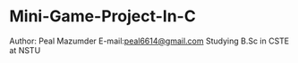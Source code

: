 # Mini-Game-Project-In-C
Author: Peal Mazumder
E-mail:peal6614@gmail.com
Studying B.Sc in CSTE at NSTU
